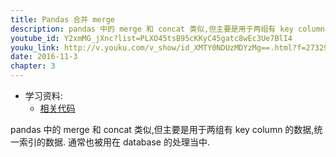 ```yaml
---
title: Pandas 合并 merge
description: pandas 中的 merge 和 concat 类似,但主要是用于两组有 key column 的数据,统一索引的数据. 通常也被用在 database 的处理当中.
youtube_id: Y2xmMG_jXnc?list=PLXO45tsB95cKKyC45gatc8wEc3Ue7BlI4
youku_link: http://v.youku.com/v_show/id_XMTY0NDUzMDYzMg==.html?f=27329155&o=1
date: 2016-11-3
chapter: 3
---
```

* 学习资料:
  * [相关代码](https://github.com/MorvanZhou/tutorials/blob/master/numpy%26pandas/17_merge.py)
  
pandas 中的 merge 和 concat 类似,但主要是用于两组有 key column 的数据,统一索引的数据. 通常也被用在 database 的处理当中.
